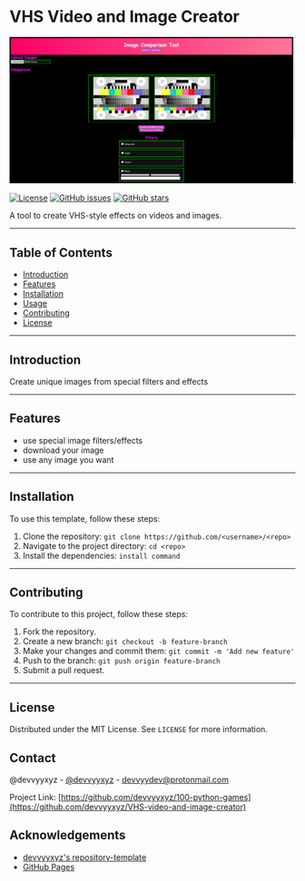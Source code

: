 # VHS Video and Image Creator

![VHS Video and Image Creator](project.png)

[![License](https://img.shields.io/badge/license-MIT-blue.svg)](https://github.com/devvyyxyz/VHS-video-and-image-creator/blob/main/LICENSE)
[![GitHub issues](https://img.shields.io/github/issues/devvyyxyz/VHS-video-and-image-creator)](https://github.com/devvyyxyz/VHS-video-and-image-creator/issues)
[![GitHub stars](https://img.shields.io/github/stars/devvyyxyz/VHS-video-and-image-creator)](https://github.com/devvyyxyz/VHS-video-and-image-creator/stargazers)

A tool to create VHS-style effects on videos and images.

---

## Table of Contents

- [Introduction](#introduction)
- [Features](#features)
- [Installation](#installation)
- [Usage](#usage)
- [Contributing](#contributing)
- [License](#license)

---

## Introduction

Create unique images from special filters and effects

---

## Features

- use special image filters/effects
- download your image
- use any image you want

---

## Installation

To use this template, follow these steps:

1. Clone the repository: `git clone https://github.com/<username>/<repo>`
2. Navigate to the project directory: `cd <repo>`
3. Install the dependencies: `install command`

---

## Contributing

To contribute to this project, follow these steps:

1. Fork the repository.
2. Create a new branch: `git checkout -b feature-branch`
3. Make your changes and commit them: `git commit -m 'Add new feature'`
4. Push to the branch: `git push origin feature-branch`
5. Submit a pull request.

---

## License

Distributed under the MIT License. See `LICENSE` for more information.

## Contact

@devvyyxyz - [@devvyyxyz](https://twitter.com/devvyyxyz) - devvyydev@protonmail.com

Project Link: [https://github.com/devvyyxyz/100-python-games](https://github.com/devvyyxyz/VHS-video-and-image-creator)

## Acknowledgements

- [devvyyxyz's repository-template](https://github.com/devvyyxyz/repository-template)
- [GitHub Pages](https://pages.github.com/)